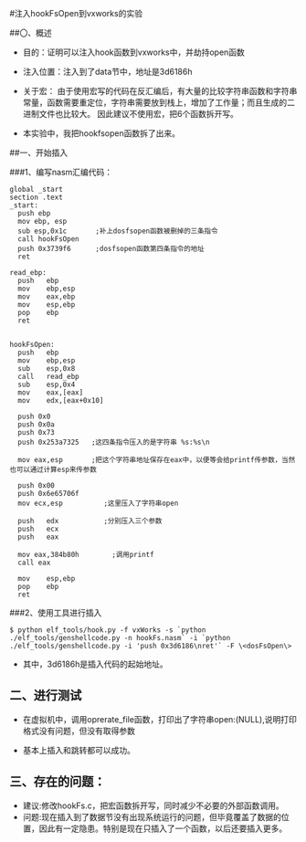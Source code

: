 #注入hookFsOpen到vxworks的实验

##〇、概述

- 目的：证明可以注入hook函数到vxworks中，并劫持open函数
- 注入位置：注入到了data节中，地址是3d6186h

- 关于宏：
    由于使用宏写的代码在反汇编后，有大量的比较字符串函数和字符串常量，函数需要重定位，字符串需要放到栈上，增加了工作量；而且生成的二进制文件也比较大。
    因此建议不使用宏，把6个函数拆开写。

- 本实验中，我把hookfsopen函数拆了出来。


##一、开始插入

###1、编写nasm汇编代码：

```
global _start
section .text
_start:
  push ebp
  mov ebp, esp
  sub esp,0x1c       ;补上dosfsopen函数被删掉的三条指令
  call hookFsOpen
  push 0x3739f6      ;dosfsopen函数第四条指令的地址
  ret

read_ebp:
  push   ebp
  mov    ebp,esp
  mov    eax,ebp
  mov    esp,ebp
  pop    ebp
  ret    
 

hookFsOpen:
  push   ebp
  mov    ebp,esp
  sub    esp,0x8
  call   read_ebp
  sub    esp,0x4
  mov    eax,[eax]
  mov    edx,[eax+0x10]

  push 0x0  
  push 0x0a
  push 0x73
  push 0x253a7325   ;这四条指令压入的是字符串 %s:%s\n

  mov eax,esp       ;把这个字符串地址保存在eax中，以便等会给printf传参数，当然也可以通过计算esp来传参数
 
  push 0x00        
  push 0x6e65706f
  mov ecx,esp          ;这里压入了字符串open

  push   edx           ;分别压入三个参数
  push   ecx
  push   eax

  mov eax,384b80h        ;调用printf
  call eax

  mov    esp,ebp
  pop    ebp
  ret    
```

###2、使用工具进行插入

```
$ python elf_tools/hook.py -f vxWorks -s `python ./elf_tools/genshellcode.py -n hookFs.nasm` -i `python ./elf_tools/genshellcode.py -i 'push 0x3d6186\nret'` -F \<dosFsOpen\>
```

- 其中，3d6186h是插入代码的起始地址。


## 二、进行测试

- 在虚拟机中，调用oprerate_file函数，打印出了字符串open:(NULL),说明打印格式没有问题，但没有取得参数

- 基本上插入和跳转都可以成功。

## 三、存在的问题：

- 建议:修改hookFs.c，把宏函数拆开写，同时减少不必要的外部函数调用。
- 问题:现在插入到了数据节没有出现系统运行的问题，但毕竟覆盖了数据的位置，因此有一定隐患。特别是现在只插入了一个函数，以后还要插入更多。



